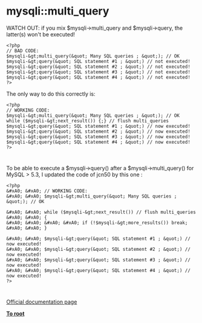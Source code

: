 # mysqli::multi_query





WATCH OUT: if you mix $mysqli-&gt;multi_query and $mysqli-&gt;query, the latter(s) won&apos;t be executed!



```
<?php
// BAD CODE:
$mysqli-&gt;multi_query(&quot; Many SQL queries ; &quot;); // OK
$mysqli-&gt;query(&quot; SQL statement #1 ; &quot;) // not executed!
$mysqli-&gt;query(&quot; SQL statement #2 ; &quot;) // not executed!
$mysqli-&gt;query(&quot; SQL statement #3 ; &quot;) // not executed!
$mysqli-&gt;query(&quot; SQL statement #4 ; &quot;) // not executed!
?>
```


The only way to do this correctly is:



```
<?php
// WORKING CODE:
$mysqli-&gt;multi_query(&quot; Many SQL queries ; &quot;); // OK
while ($mysqli-&gt;next_result()) {;} // flush multi_queries
$mysqli-&gt;query(&quot; SQL statement #1 ; &quot;) // now executed!
$mysqli-&gt;query(&quot; SQL statement #2 ; &quot;) // now executed!
$mysqli-&gt;query(&quot; SQL statement #3 ; &quot;) // now executed!
$mysqli-&gt;query(&quot; SQL statement #4 ; &quot;) // now executed!
?>
```



  

#



To be able to execute a $mysqli-&gt;query() after a $mysqli-&gt;multi_query() for MySQL &gt; 5.3, I updated the code of jcn50 by this one :



```
<?php
&#xA0; &#xA0; // WORKING CODE:
&#xA0; &#xA0; $mysqli-&gt;multi_query(&quot; Many SQL queries ; &quot;); // OK

&#xA0; &#xA0; while ($mysqli-&gt;next_result()) // flush multi_queries
&#xA0; &#xA0; {
&#xA0; &#xA0; &#xA0; &#xA0; if (!$mysqli-&gt;more_results()) break;
&#xA0; &#xA0; }

&#xA0; &#xA0; $mysqli-&gt;query(&quot; SQL statement #1 ; &quot;) // now executed!
&#xA0; &#xA0; $mysqli-&gt;query(&quot; SQL statement #2 ; &quot;) // now executed!
&#xA0; &#xA0; $mysqli-&gt;query(&quot; SQL statement #3 ; &quot;) // now executed!
&#xA0; &#xA0; $mysqli-&gt;query(&quot; SQL statement #4 ; &quot;) // now executed!
?>
```



  

#

[Official documentation page](https://www.php.net/manual/en/mysqli.multi-query.php)

**[To root](/README.md)**